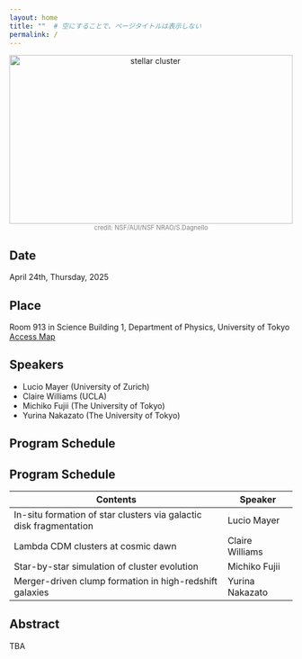 ```yaml
---
layout: home
title: ""  # 空にすることで、ページタイトルは表示しない
permalink: /
---
```


<!-- ここからHTMLやMarkdownでページ内容を記述します -->

<!-- 画像を中央寄せして表示する例 -->
<div style="text-align: center;">
  <img src="{{ '/assets/images/stellar_clusters_JWST_ALMA.png' | relative_url }}"
       style="width: 100%; height: auto; max-height: 300px; object-fit: cover;"
       alt="stellar cluster">
  <br>
  <span style="font-size: 80%; color: gray;">
    credit: NSF/AUI/NSF NRAO/S.Dagnello
  </span>
</div>

## Date
April 24th, Thursday, 2025

## Place
Room 913 in Science Building 1, Department of Physics, University of Tokyo  
[Access Map](https://www.phys.s.u-tokyo.ac.jp/en/access/)

## Speakers
- Lucio Mayer (University of Zurich)  
- Claire Williams (UCLA)  
- Michiko Fujii (The University of Tokyo)  
- Yurina Nakazato (The University of Tokyo)

## Program Schedule
## Program Schedule

| Contents                                                    | Speaker         |
|------------------------------------------------------------|-----------------|
| In-situ formation of star clusters via galactic disk fragmentation | Lucio Mayer     |
| Lambda CDM clusters at cosmic dawn                         | Claire Williams |
| Star-by-star simulation of cluster evolution               | Michiko Fujii   |
| Merger-driven clump formation in high-redshift galaxies    | Yurina Nakazato |

## Abstract
TBA
